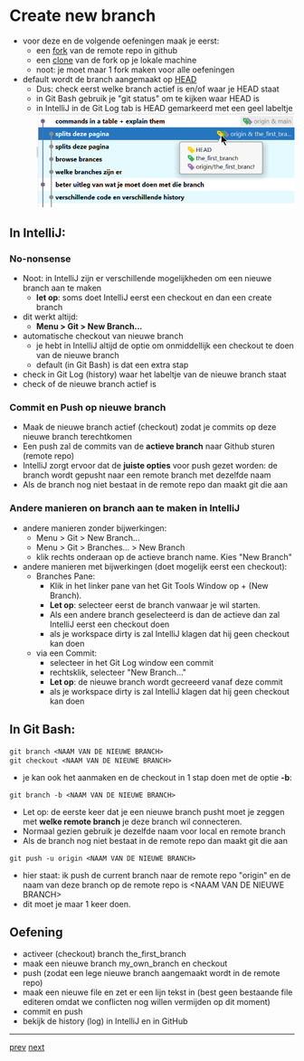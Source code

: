 # Create new branch 

* voor deze en de volgende oefeningen maak je eerst:
    * een [fork](../03_github/06_fork.md) van de remote repo in github
    * een [clone](../03_github/03_connect_with_existing_github_repo.md) van de fork op je lokale machine
    * noot: je moet maar 1 fork maken voor alle oefeningen
* default wordt de branch aangemaakt op [HEAD](../02_time_travel/02_go_back_in_time.md) 
  * Dus: check eerst welke branch actief is en/of waar je HEAD staat
  * in Git Bash gebruik je "git status" om te kijken waar HEAD is    
  * in IntelliJ in de Git Log tab is HEAD gemarkeerd met een geel labeltje
![img.png](images/intellij_head.png)
    
## In IntelliJ: 
### No-nonsense 
* Noot: in IntelliJ zijn er verschillende mogelijkheden om een nieuwe branch aan te maken 
  * **let op**: soms doet IntelliJ eerst een checkout en dan een create branch
* dit werkt altijd:    
  * **Menu > Git > New Branch...**
* automatische checkout van nieuwe branch 
  * je hebt in IntelliJ altijd de optie om onmiddellijk een checkout te doen van de nieuwe branch
  * default (in Git Bash) is dat een extra stap
* check in Git Log (history) waar het labeltje van de nieuwe branch staat 
* check of de nieuwe branch actief is 

### Commit en Push op nieuwe branch  
* Maak de nieuwe branch actief (checkout) zodat je commits op deze nieuwe branch terechtkomen
* Een push zal de commits van de **actieve branch** naar Github sturen (remote repo)    
* IntelliJ zorgt ervoor dat de **juiste opties** voor push gezet worden: de branch wordt gepusht naar een remote branch met dezelfde naam 
* Als de branch nog niet bestaat in de remote repo dan maakt git die aan 

### Andere manieren on branch aan te maken in IntelliJ  

* andere manieren zonder bijwerkingen:
  * Menu > Git > New Branch...
  * Menu > Git > Branches... > New Branch
  * klik rechts onderaan op de actieve branch name. Kies "New Branch"
* andere manieren met bijwerkingen (doet mogelijk eerst een checkout):
  * Branches Pane: 
    * Klik in het linker pane van het Git Tools Window op + (New Branch). 
    * **Let op**: selecteer eerst de branch vanwaar je wil starten. 
    * Als een andere branch geselecteerd is dan de actieve dan zal IntelliJ eerst een checkout doen
    * als je workspace dirty is zal IntelliJ klagen dat hij geen checkout kan doen 
  * via een Commit:
    * selecteer in het Git Log window een commit 
    * rechtsklik, selecteer "New Branch..."
    * **Let op**: de nieuwe branch wordt gecreeerd vanaf deze commit 
    * als je workspace dirty is zal IntelliJ klagen dat hij geen checkout kan doen

## In Git Bash:
```
git branch <NAAM VAN DE NIEUWE BRANCH>
git checkout <NAAM VAN DE NIEUWE BRANCH>
```
* je kan ook het aanmaken en de checkout in 1 stap doen met de optie **-b**: 
```
git branch -b <NAAM VAN DE NIEUWE BRANCH>
```
* Let op: de eerste keer dat je een nieuwe branch pusht moet je zeggen met **welke remote branch** je deze branch wil connecteren. 
* Normaal gezien gebruik je dezelfde naam voor local en remote branch
* Als de branch nog niet bestaat in de remote repo dan maakt git die aan

```
git push -u origin <NAAM VAN DE NIEUWE BRANCH>
``` 
* hier staat: ik push de current branch naar de remote repo "origin" en de naam van deze branch op de remote repo is \<NAAM VAN DE NIEUWE BRANCH>    
* dit moet je maar 1 keer doen. 

## Oefening
* activeer (checkout) branch the_first_branch
* maak een nieuwe branch my_own_branch en checkout  
* push (zodat een lege nieuwe branch aangemaakt wordt in de remote repo)
* maak een nieuwe file en zet er een lijn tekst in (best geen bestaande file editeren omdat we conflicten nog willen vermijden op dit moment)      
* commit en push
* bekijk de history (log) in IntelliJ en in GitHub 

---
[prev](03_branches_local_repo.md)
[next](04_simple_merge.md)
